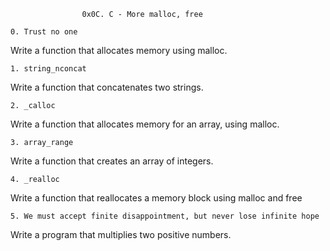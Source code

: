 					0x0C. C - More malloc, free

	0. Trust no one

Write a function that allocates memory using malloc.

	1. string_nconcat

Write a function that concatenates two strings.

	2. _calloc

Write a function that allocates memory for an array, using malloc.

	3. array_range

Write a function that creates an array of integers.

	4. _realloc

Write a function that reallocates a memory block using malloc and free

	5. We must accept finite disappointment, but never lose infinite hope

Write a program that multiplies two positive numbers.
